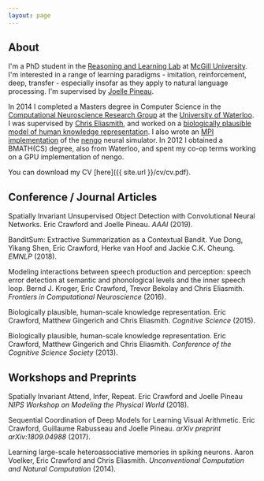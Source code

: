 ```yaml
---
layout: page
---
```

About
-----

I'm a PhD student in the [Reasoning and Learning Lab](http://rl.cs.mcgill.ca/) at [McGill University](https://www.mcgill.ca/). I'm interested in a range of learning paradigms - imitation, reinforcement, deep, transfer - especially insofar as they apply to natural language processing. I'm supervised by [Joelle Pineau](http://cs.mcgill.ca/~jpineau/).

In 2014 I completed a Masters degree in Computer Science in the [Computational Neuroscience Research Group](http://compneuro.uwaterloo.ca/) at the [University of Waterloo](https://uwaterloo.ca/). I was supervised by [Chris Eliasmith](http://arts.uwaterloo.ca/~celiasmi/), and worked on a [biologically plausible model of human knowledge representation](https://github.com/e2crawfo/hrr-scaling). I also wrote an [MPI implementation](https://github.com/e2crawfo/nengo_mpi) of the [nengo](https://github.com/nengo/nengo) neural simulator. In 2012 I obtained a BMATH(CS) degree, also from Waterloo, and spent my co-op terms working on a GPU implementation of nengo.

You can download my CV [here]({{ site.url }}/cv/cv.pdf).

Conference / Journal Articles
-----------------------------
Spatially Invariant Unsupervised Object Detection with Convolutional Neural Networks.
Eric Crawford and Joelle Pineau.
*AAAI* (2019).

BanditSum: Extractive Summarization as a Contextual Bandit.
Yue Dong, Yikang Shen, Eric Crawford, Herke van Hoof and Jackie C.K. Cheung.
*EMNLP* (2018).

Modeling interactions between speech production and perception: speech error detection at semantic and phonological levels and the inner speech loop.
Bernd J. Kroger, Eric Crawford, Trevor Bekolay and Chris Eliasmith.
*Frontiers in Computational Neuroscience* (2016).

Biologically plausible, human-scale knowledge representation.
Eric Crawford, Matthew Gingerich and Chris Eliasmith.
*Cognitive Science* (2015).

Biologically plausible, human-scale knowledge representation.
Eric Crawford, Matthew Gingerich and Chris Eliasmith.
*Conference of the Cognitive Science Society* (2013).

Workshops and Preprints
-----------------------
Spatially Invariant Attend, Infer, Repeat.
Eric Crawford and Joelle Pineau
*NIPS Workshop on Modeling the Physical World* (2018).

Sequential Coordination of Deep Models for Learning Visual Arithmetic.
Eric Crawford, Guillaume Rabusseau and Joelle Pineau.
*arXiv preprint arXiv:1809.04988* (2017).

Learning large-scale heteroassociative memories in spiking neurons.
Aaron Voelker, Eric Crawford and Chris Eliasmith.
*Unconventional Computation and Natural Computation* (2014).
